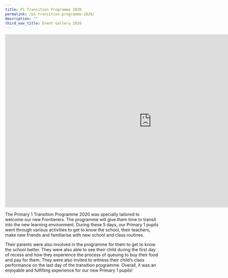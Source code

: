 ```yaml
---
title: P1 Transition Programme 2020
permalink: /p1-transition-programme-2020/
description: ""
third_nav_title: Event Gallery 2020
---
```

<iframe src="https://docs.google.com/presentation/d/e/2PACX-1vTs3M-gqx5qqVp_2KBYTixqwCzJJufVj0GW9CSw1PanGOYMiu3FoVHw6SnqOKp703zQ3xkJVxEmWyGe/embed?start=false&loop=false&delayms=10000" frameborder="0" width="960" height="569" allowfullscreen="true" ></iframe>
<p>The Primary 1 Transition Programme 2020 was specially tailored to welcome our new Frontierers. The programme will give them time to transit into the new learning environment. During these 5 days, our Primary 1 pupils went through various activities to get to know the school, their teachers, make new friends and familiarise with new school and class routines.</p>
<p>Their parents were also involved in the programme for them to get to know the school better. They were also able to see their child during the first day of recess and how they experience the process of queuing to buy their food and pay for them. They were also invited to witness their child&rsquo;s class performance on the last day of the transition programme. Overall, it was an enjoyable and fulfilling experience for our new Primary 1 pupils!</p>